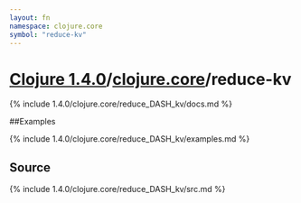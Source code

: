 ```yaml
---
layout: fn
namespace: clojure.core
symbol: "reduce-kv"
---
```


# [Clojure 1.4.0](../../)/[clojure.core](../)/reduce-kv

{% include 1.4.0/clojure.core/reduce_DASH_kv/docs.md %}

##Examples

{% include 1.4.0/clojure.core/reduce_DASH_kv/examples.md %}
## Source
{% include 1.4.0/clojure.core/reduce_DASH_kv/src.md %}

